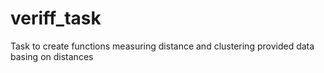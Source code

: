 # veriff_task
Task to create functions measuring distance and clustering provided data basing on distances

